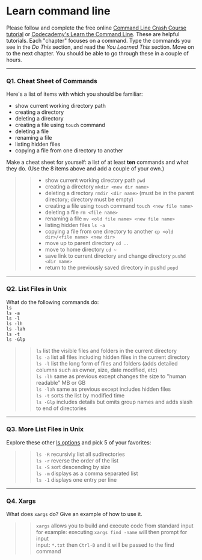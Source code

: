 # Learn command line

Please follow and complete the free online [Command Line Crash Course
tutorial](https://web.archive.org/web/20160708171659/http://cli.learncodethehardway.org/book/) or [Codecademy's Learn the Command Line](https://www.codecademy.com/learn/learn-the-command-line). These are helpful tutorials. Each "chapter" focuses on a command. Type the commands you see in the _Do This_ section, and read the _You Learned This_ section. Move on to the next chapter. You should be able to go through these in a couple of hours.

---

### Q1.  Cheat Sheet of Commands  

Here's a list of items with which you should be familiar:  
* show current working directory path
* creating a directory
* deleting a directory
* creating a file using `touch` command
* deleting a file
* renaming a file
* listing hidden files
* copying a file from one directory to another

Make a cheat sheet for yourself: a list of at least **ten** commands and what they do.  (Use the 8 items above and add a couple of your own.)  

> > 
> > * show current working directory path `pwd`
> > * creating a directory `mkdir <new dir name>`
> > * deleting a directory `rmdir <dir name>` (must be in the parent directory; directory must be empty)
> > * creating a file using `touch` command `touch <new file name>`
> > * deleting a file `rm <file name>`
> > * renaming a file `mv <old file name> <new file name>`
> > * listing hidden files `ls -a`
> > * copying a file from one directory to another `cp <old dir>/<file name> <new dir>`
> > * move up to parent directory `cd ..`
> > * move to home directory `cd ~`
> > * save link to current directory and change directory `pushd <dir name>`
> > * return to the previously saved directory in pushd `popd`
---

### Q2.  List Files in Unix   

What do the following commands do:  
`ls`  
`ls -a`  
`ls -l`  
`ls -lh`  
`ls -lah`  
`ls -t`  
`ls -Glp`  

> >`ls`  list the visible files and folders in the current directory  
> >`ls -a`  list all files including hidden files in the current directory  
> >`ls -l`  list the long form of files and folders (adds detailed columns such as owner, size, date modified, etc)  
> >`ls -lh`  same as previous except changes the size to "human readable" MB or GB  
> >`ls -lah`  same as previous except includes hidden files  
> >`ls -t`   sorts the list by modified time  
> >`ls -Glp` includes details but omits group names and adds slash to end of directories  

---

### Q3.  More List Files in Unix  

Explore these other [ls options](http://www.techonthenet.com/unix/basic/ls.php) and pick 5 of your favorites:

> > `ls -R` recursivly list all sudirectories  
> > `ls -r` reverse the order of the list  
> > `ls -S` sort descending by size  
> > `ls -m` displays as a comma separated list  
> > `ls -1` displays one entry per line  

---

### Q4.  Xargs   

What does `xargs` do? Give an example of how to use it.

> > `xargs` allows you to build and execute code from standard input  
> > for example: executing `xargs find -name` will then prompt for input  
> > input: `*.txt` then `Ctrl-D` and it will be passed to the find command  

 

